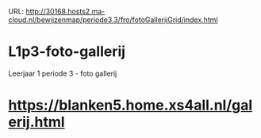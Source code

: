 URL: http://30168.hosts2.ma-cloud.nl/bewijzenmap/periode3.3/fro/fotoGallerijGrid/index.html
# L1p3-foto-gallerij
Leerjaar 1 periode 3 - foto gallerij
# https://blanken5.home.xs4all.nl/galerij.html
